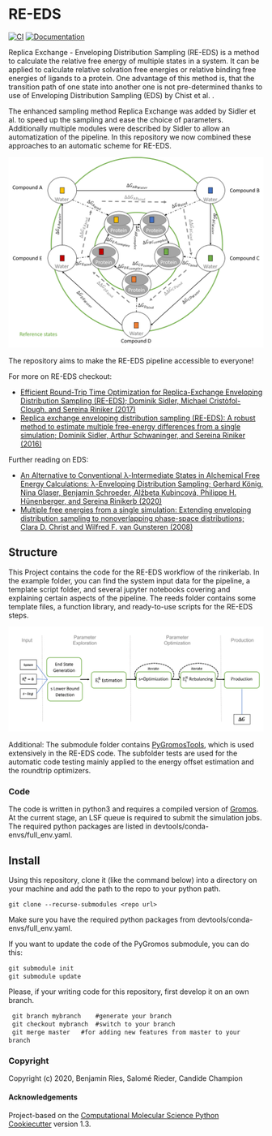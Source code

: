RE-EDS
==============================
[//]: # (Badges)
[![CI](https://github.com/rinikerlab/reeds/actions/workflows/CI.yaml/badge.svg)](https://github.com/rinikerlab/reeds/actions/workflows/CI.yaml)
[![Documentation](https://img.shields.io/badge/Documentation-here-white.svg)](https://rinikerlab.github.io/reeds/)


Replica Exchange - Enveloping Distribution Sampling (RE-EDS) is a method to calculate the relative free energy of multiple states in a system.
It can be applied to calculate relative solvation free energies or relative binding free energies of ligands to a protein. 
One advantage of this method is, that the transition path of one state into another one is not pre-determined thanks to use of Enveloping Distribution Sampling (EDS) by Chist et al. .

The enhanced sampling method Replica Exchange was added by Sidler et al. to speed up the sampling and ease the choice of parameters.  
Additionally multiple modules were described by Sidler to allow an automatization of the pipeline. 
In this repository we now combined these approaches to an automatic scheme for RE-EDS.


![](.img/State_graph.png)




The repository aims to make the RE-EDS pipeline accessible to everyone!

For more on RE-EDS checkout:
 * [Efficient Round-Trip Time Optimization for Replica-Exchange Enveloping Distribution Sampling (RE-EDS); Dominik Sidler, Michael Cristòfol-Clough, and Sereina Riniker (2017)](https://pubs.acs.org/doi/abs/10.1021/acs.jctc.7b00286)
 * [Replica exchange enveloping distribution sampling (RE-EDS): A robust method to estimate multiple free-energy differences from a single simulation;  Dominik Sidler, Arthur Schwaninger, and Sereina Riniker (2016)](https://aip.scitation.org/doi/abs/10.1063/1.4964781)

Further reading on EDS:
 * [An Alternative to Conventional λ-Intermediate States in Alchemical Free Energy Calculations: λ-Enveloping Distribution Sampling; Gerhard König, Nina Glaser, Benjamin Schroeder, Alžbeta Kubincová, Philippe H. Hünenberger, and Sereina Rinikerb (2020)](https://pubs.acs.org/doi/abs/10.1021/acs.jcim.0c00520)
 * [Multiple free energies from a single simulation: Extending enveloping distribution sampling to nonoverlapping phase-space distributions; Clara D. Christ and Wilfred F. van Gunsteren (2008)](https://aip.scitation.org/doi/10.1063/1.2913050)

## Structure
This Project contains the code for the RE-EDS workflow of the rinikerlab. In the example folder, you can find the system input data for the pipeline, a template script folder, and several jupyter notebooks covering and explaining certain aspects of the pipeline.
The reeds folder contains some template files, a function library, and ready-to-use scripts for the RE-EDS steps.


![](.img/pipeline.png)

Additional:
    The submodule folder contains [PyGromosTools](https://github.com/rinikerlab/PyGromosTools), which is used extensively in the RE-EDS code.
    The subfolder tests are used for the automatic code testing mainly applied to the energy offset estimation and the roundtrip optimizers.

### Code
The code is written in python3 and requires a compiled version of [Gromos](http://gromos.net/).
At the current stage, an LSF queue is required to submit the simulation jobs. 
The required python packages are listed in devtools/conda-envs/full_env.yaml.

## Install
Using this repository, clone it (like the command below) into a directory on your machine and add the path to the repo to your python path.

    git clone --recurse-submodules <repo url>

Make sure you have the required python packages from devtools/conda-envs/full_env.yaml.

If you want to update the code of the PyGromos submodule, you can do this:

    git submodule init
    git submodule update

Please, if your writing code for this repository, first develop it on an own branch.

     git branch mybranch    #generate your branch
     git checkout mybranch  #switch to your branch
     git merge master   #for adding new features from master to your branch




### Copyright

Copyright (c) 2020, Benjamin Ries, Salomé Rieder, Candide Champion


#### Acknowledgements
 Project-based on the 
[Computational Molecular Science Python Cookiecutter](https://github.com/molssi/cookiecutter-cms) version 1.3.
